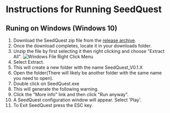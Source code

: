 # Instructions for Running SeedQuest

## Runing on Windows (Windows 10)

1. Download the SeedQuest zip file from the [release archive](https://github.com/reputage/seedQuest/releases).
2. Once the download completes, locate it in your downloads folder.
3. Unzip the file by first selecting it then right clicking and choose "Extract All".
![Windows File Right Click Menu](/images/windows_file_right_click_menu.png)
4. Select Extract.
5. This will create a new folder with the name SeedQuest_V0.1.X
6. Open the folder(There will likely be another folder with the same name you need to open).
7. Double click on SeedQuest.exe 
8. This will generate the following warning.
9. Click the "More info" link and then click "Run anyway". 
10. A SeedQuest configuration window will appear. Select 'Play'.
11. To Exit SeedQuest press the ESC key. 
